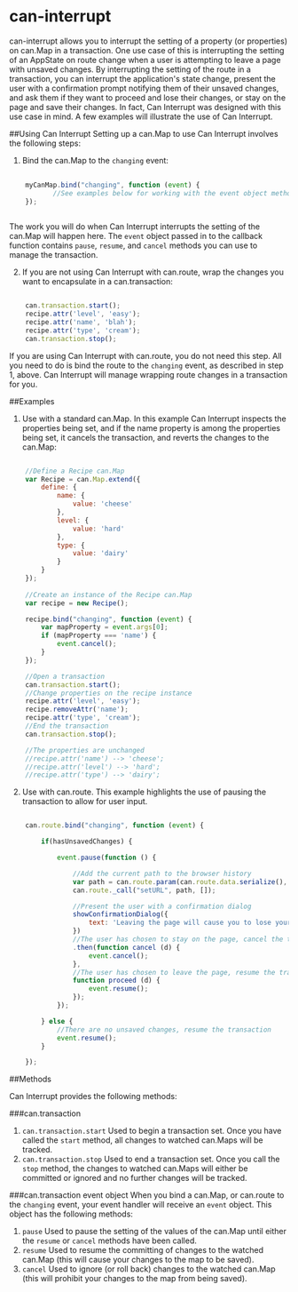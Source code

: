 # can-interrupt
can-interrupt allows you to interrupt the setting of a property (or properties) on can.Map in a transaction. One use case 
of this is interrupting the setting of an AppState on route change when a user is attempting to leave a page with 
unsaved changes. By interrupting the setting of the route in a transaction, you can interrupt the application's state
change, present the user with a confirmation prompt notifying them of their unsaved changes, and ask them if they 
want to proceed and lose their changes, or stay on the page and save their changes. In fact, Can Interrupt was designed
with this use case in mind. A few examples will illustrate the use of Can Interrupt.

##Using Can Interrupt
Setting up a can.Map to use Can Interrupt involves the following steps:

1. Bind the can.Map to the `changing` event:

```js
    
    myCanMap.bind("changing", function (event) {
           //See examples below for working with the event object methods
    }); 
    
```

The work you will do when Can Interrupt interrupts the setting of the can.Map will happen here. The `event` object passed
in to the callback function contains `pause`, `resume`, and `cancel` methods you can use to manage the transaction.

2. If you are not using Can Interrupt with can.route, wrap the changes you want to encapsulate in a can.transaction:

```js

    can.transaction.start();
    recipe.attr('level', 'easy');
    recipe.attr('name', 'blah');
    recipe.attr('type', 'cream');
    can.transaction.stop();

```

If you are using Can Interrupt with can.route, you do not need this step. All you need to do is bind the route to the
`changing` event, as described in step 1, above. Can Interrupt will manage wrapping route changes in a transaction for you.

##Examples

1. Use with a standard can.Map. In this example Can Interrupt inspects the properties being set, and if the 
name property is among the properties being set, it cancels the transaction, and reverts the changes to the
can.Map:

```js

    //Define a Recipe can.Map
    var Recipe = can.Map.extend({
        define: {
            name: {
                value: 'cheese'
            },
            level: {
                value: 'hard'
            },
            type: {
                value: 'dairy'
            }
        }
    });
    
    //Create an instance of the Recipe can.Map
    var recipe = new Recipe();

    recipe.bind("changing", function (event) {
        var mapProperty = event.args[0];
        if (mapProperty === 'name') {
            event.cancel();
        }
    });

    //Open a transaction
    can.transaction.start();
    //Change properties on the recipe instance
    recipe.attr('level', 'easy');
    recipe.removeAttr('name');
    recipe.attr('type', 'cream');
    //End the transaction
    can.transaction.stop();

    //The properties are unchanged
    //recipe.attr('name') --> 'cheese';
    //recipe.attr('level') --> 'hard';
    //recipe.attr('type') --> 'dairy';
```

2. Use with can.route. This example highlights the use of pausing the transaction to allow for user input.

```js

    can.route.bind("changing", function (event) {

        if(hasUnsavedChanges) {

            event.pause(function () {

                //Add the current path to the browser history
                var path = can.route.param(can.route.data.serialize(), true);
                can.route._call("setURL", path, []);

                //Present the user with a confirmation dialog
                showConfirmationDialog({
                    text: 'Leaving the page will cause you to lose your unsaved changes. Would you like to continue?',
                })
                //The user has chosen to stay on the page, cancel the transaction
                .then(function cancel (d) {
                    event.cancel();
                }, 
                //The user has chosen to leave the page, resume the transaction
                function proceed (d) {
                    event.resume();
                });
            });

        } else {
            //There are no unsaved changes, resume the transaction
            event.resume();
        }

    });

```

##Methods

Can Interrupt provides the following methods:

###can.transaction

1. `can.transaction.start` Used to begin a transaction set. Once you have called the `start` method, all changes to watched can.Maps will be tracked.  
2. `can.transaction.stop` Used to end a transaction set. Once you call the `stop` method, the changes to watched can.Maps will either be committed or ignored and no further changes will be tracked.

###can.transaction event object
When you bind a can.Map, or can.route to the `changing` event, your event handler will receive an `event` object. This object has the following methods:

1. `pause` Used to pause the setting of the values of the can.Map until either the `resume` or `cancel` methods have been called.
2. `resume` Used to resume the committing of changes to the watched can.Map (this will cause your changes to the map to be saved).
3. `cancel` Used to ignore (or roll back) changes to the watched can.Map (this will prohibit your changes to the map from being saved).